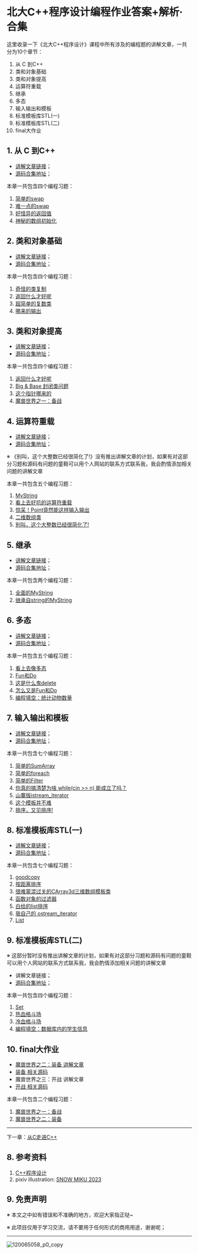 # 北大C++程序设计编程作业答案+解析·合集

这里收录一下《北大C++程序设计》课程中所有涉及的编程题的讲解文章，一共分为10个章节：

1. 从 C 到C++
2. 类和对象基础
3. 类和对象提高
4. 运算符重载
5. 继承
6. 多态
7. 输入输出和模板
8. 标准模板库STL(一)
9. 标准模板库STL(二)
10. final大作业

## 1. 从 C 到C++

- [讲解文章链接](https://fengkeyleaf.com/blog/0/article/56)；
- [源码合集地址](https://github.com/fengkeyleaf/peking_cpp/tree/master/hw1)；

本章一共包含四个编程习题：

1. [简单的swap](http://cxsjsxmooc.openjudge.cn/2023t3spring/001/)
2. [难一点的swap](http://cxsjsxmooc.openjudge.cn/2023t3spring/002/)
3. [好怪异的返回值](http://cxsjsxmooc.openjudge.cn/2023t3spring/003/)
4. [神秘的数组初始化](http://cxsjsxmooc.openjudge.cn/2023t3spring/004/)

## 2. 类和对象基础

- [讲解文章链接](https://fengkeyleaf.com/blog/0/article/57)；
- [源码合集地址](https://github.com/fengkeyleaf/peking_cpp/tree/master/hw2)；

本章一共包含四个编程习题：

1. [奇怪的类复制](http://cxsjsxmooc.openjudge.cn/2023t3spring/006/)
2. [返回什么才好呢](http://cxsjsxmooc.openjudge.cn/2023t3spring/007/)
3. [超简单的复数类](http://cxsjsxmooc.openjudge.cn/2023t3spring/008/)
4. [哪来的输出](http://cxsjsxmooc.openjudge.cn/2023t3spring/009/)

## 3. 类和对象提高

- [讲解文章链接](https://fengkeyleaf.com/blog/0/article/58)；
- [源码合集地址](https://github.com/fengkeyleaf/peking_cpp/tree/master/hw3)；

本章一共包含四个编程习题：

1. [返回什么才好呢](http://cxsjsxmooc.openjudge.cn/2023t3spring/010/)
2. [Big & Base 封闭类问题](http://cxsjsxmooc.openjudge.cn/2023t3spring/011/)
3. [这个指针哪来的](http://cxsjsxmooc.openjudge.cn/2023t3spring/012/)
4. [魔兽世界之一：备战 ](http://cxsjsxmooc.openjudge.cn/2023t3spring/013/)

## 4. 运算符重载

- [讲解文章链接](https://fengkeyleaf.com/blog/0/article/59)；
- [源码合集地址](https://github.com/fengkeyleaf/peking_cpp/tree/master/hw4)；

※ 《别叫，这个大整数已经很简化了!》没有推出讲解文章的计划，如果有对这部分习题和源码有问题的童鞋可以用个人网站的联系方式联系我，我会酌情添加相关问题的讲解文章

本章一共包含五个编程习题：

1. [MyString](http://cxsjsxmooc.openjudge.cn/2023t3spring/014/)
2. [看上去好坑的运算符重载](http://cxsjsxmooc.openjudge.cn/2023t3spring/015/)
3. [惊呆！Point竟然能这样输入输出](http://cxsjsxmooc.openjudge.cn/2023t3spring/016/)
4. [二维数组类](http://cxsjsxmooc.openjudge.cn/2023t3spring/017/)
5. [别叫，这个大整数已经很简化了!](http://cxsjsxmooc.openjudge.cn/2023t3spring/018/)

## 5. 继承

- [讲解文章链接](https://fengkeyleaf.com/blog/0/article/60)；
- [源码合集地址](https://github.com/fengkeyleaf/peking_cpp/tree/master/hw5)；

本章一共包含两个编程习题：

1. [全面的MyString](http://cxsjsxmooc.openjudge.cn/2023t3spring/019/)
1. [继承自string的MyString](http://cxsjsxmooc.openjudge.cn/2023t3spring/020/)

## 6. 多态

- [讲解文章链接](https://fengkeyleaf.com/blog/0/article/55)；
- [源码合集地址](https://github.com/fengkeyleaf/peking_cpp/tree/master/hw6)；

本章一共包含五个编程习题：

1. [看上去像多态](http://cxsjsxmooc.openjudge.cn/2023t3spring/022/)
1. [Fun和Do](http://cxsjsxmooc.openjudge.cn/2023t3spring/023/)
1. [这是什么鬼delete](http://cxsjsxmooc.openjudge.cn/2023t3spring/024/)
1. [怎么又是Fun和Do](http://cxsjsxmooc.openjudge.cn/2023t3spring/025/)
1. [编程填空：统计动物数量](http://cxsjsxmooc.openjudge.cn/2023t3spring/026/)

## 7. 输入输出和模板

- [讲解文章链接](https://fengkeyleaf.com/blog/0/article/61)；
- [源码合集地址](https://github.com/fengkeyleaf/peking_cpp/tree/master/hw7)；

本章一共包含七个编程习题：

1. [简单的SumArray](http://cxsjsxmooc.openjudge.cn/2023t3spring/027/)
1. [简单的foreach](http://cxsjsxmooc.openjudge.cn/2023t3spring/028/)
1. [简单的Filter](http://cxsjsxmooc.openjudge.cn/2023t3spring/029/)
1. [你真的搞清楚为啥 while(cin >> n) 能成立了吗？](http://cxsjsxmooc.openjudge.cn/2023t3spring/030/)
1. [山寨版istream_iterator](http://cxsjsxmooc.openjudge.cn/2023t3spring/031/)
1. [这个模板并不难](http://cxsjsxmooc.openjudge.cn/2023t3spring/032/)
1. [排序，又见排序!](http://cxsjsxmooc.openjudge.cn/2023t3spring/033/)

## 8. 标准模板库STL(一)

- [讲解文章链接](https://fengkeyleaf.com/blog/0/article/62)；
- [源码合集地址](https://github.com/fengkeyleaf/peking_cpp/tree/master/hw8)；

本章一共包含七个编程习题：

1. [goodcopy](http://cxsjsxmooc.openjudge.cn/2023t3spring/034/)
1. [按距离排序](http://cxsjsxmooc.openjudge.cn/2023t3spring/035/)
1. [很难蒙混过关的CArray3d三维数组模板类](http://cxsjsxmooc.openjudge.cn/2023t3spring/036/)
1. [函数对象的过滤器](http://cxsjsxmooc.openjudge.cn/2023t3spring/037/)
1. [白给的list排序](http://cxsjsxmooc.openjudge.cn/2023t3spring/038/)
1. [我自己的 ostream_iterator](http://cxsjsxmooc.openjudge.cn/2023t3spring/039/)
1. [List](http://cxsjsxmooc.openjudge.cn/2023t3spring/040/)

## 9. 标准模板库STL(二)

※ 这部分暂时没有推出讲解文章的计划，如果有对这部分习题和源码有问题的童鞋可以用个人网站的联系方式联系我，我会酌情添加相关问题的讲解文章

- 讲解文章链接；
- [源码合集地址](https://github.com/fengkeyleaf/peking_cpp/tree/master/hw9)；

本章一共包含四个编程习题：

1. [Set](http://cxsjsxmooc.openjudge.cn/2023t3spring/041/)
2. [热血格斗场](http://cxsjsxmooc.openjudge.cn/2023t3spring/042/)
3. [冷血格斗场](http://cxsjsxmooc.openjudge.cn/2023t3spring/043/)
4. [编程填空：数据库内的学生信息](http://cxsjsxmooc.openjudge.cn/2023t3spring/044/)

## 10. final大作业

- [魔兽世界之二：装备 讲解文章](https://fengkeyleaf.com/blog/0/article/63)
- [装备 相关源码](https://github.com/fengkeyleaf/peking_cpp/blob/master/final/include/wow_weapons.h)
- 魔兽世界之三：开战 讲解文章
- [开战 相关源码](https://github.com/fengkeyleaf/peking_cpp/blob/master/final/include/wow_war.h)

本章一共包含二个编程习题：

1. [魔兽世界之一：备战](http://cxsjsxmooc.openjudge.cn/2023t3spring/021/)
2. [魔兽世界之二：装备](http://cxsjsxmooc.openjudge.cn/2023t3spring/045/)


---

下一章：[从C走进C++](https://fengkeyleaf.com/blog/0/article/56)

## 8. 参考资料

1. [C++程序设计](https://www.coursera.org/learn/cpp-chengxu-sheji)
2. pixiv illustration: [SNOW MIKU 2023](https://www.pixiv.net/en/artworks/120065058)

## 9. 免责声明

※ 本文之中如有错误和不准确的地方，欢迎大家指正哒~

※ 此项目仅用于学习交流，请不要用于任何形式的商用用途，谢谢呢；

---

![120065058_p0_copy](README_pics/120065058_p0_copy.jpg)
